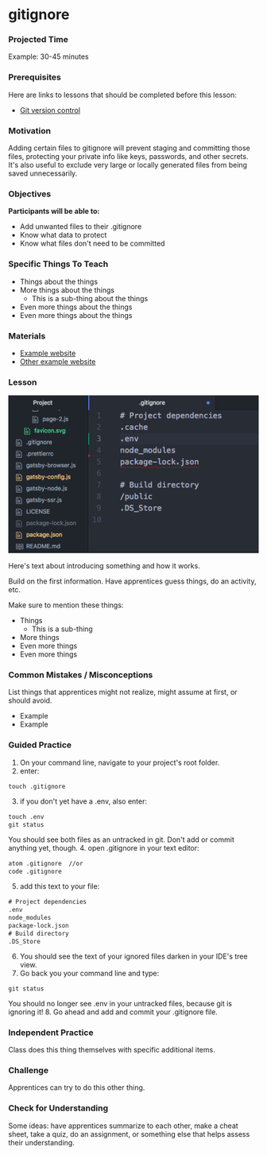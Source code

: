 # gitignore

### Projected Time

Example: 30-45 minutes

### Prerequisites

Here are links to lessons that should be completed before this lesson:

- [Git version control](version-control/git-version-control/git-version-control.md)

### Motivation

Adding certain files to gitignore will prevent staging and committing those files, protecting your private info like keys, passwords, and other secrets. It's also useful to exclude very large or locally generated files from being saved unnecessarily.

### Objectives

**Participants will be able to:**

- Add unwanted files to their .gitignore
- Know what data to protect
- Know what files don't need to be committed

### Specific Things To Teach

- Things about the things
- More things about the things
	- This is a sub-thing about the things
- Even more things about the things
- Even more things about the things

### Materials

- [Example website](example.com)
- [Other example website](otherexample.com)

### Lesson

![A basic .gitignore file Example](./basic-gitignore.png)

Here's text about introducing something and how it works.

Build on the first information. Have apprentices guess things, do an activity, etc.

Make sure to mention these things:

- Things
	- This is a sub-thing
- More things
- Even more things
- Even more things


### Common Mistakes / Misconceptions

List things that apprentices might not realize, might assume at first, or should avoid.

- Example
- Example


### Guided Practice
1. On your command line, navigate to your project's root folder.
2. enter:
```
touch .gitignore
```
3. if you don't yet have a .env, also enter:
```
touch .env
git status
```
You should see both files as an untracked in git. Don't add or commit anything yet, though.
4. open .gitignore in your text editor:
```
atom .gitignore  //or
code .gitignore
```
5. add this text to your file:
```
# Project dependencies
.env
node_modules
package-lock.json
# Build directory
.DS_Store
```
6. You should see the text of your ignored files darken in your IDE's tree view.
7. Go back you your command line and type:
```
git status
```
You should no longer see .env in your untracked files, because git is ignoring it!
8. Go ahead and add and commit your .gitignore file.
### Independent Practice

Class does this thing themselves with specific additional items.


### Challenge

Apprentices can try to do this other thing.


### Check for Understanding

Some ideas: have apprentices summarize to each other, make a cheat sheet, take a quiz, do an assignment, or something else that helps assess their understanding.
